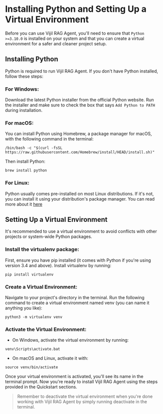 # Installing Python and Setting Up a Virtual Environment

Before you can use Vijil RAG Agent, you'll need to ensure that `Python >=3.10.0` is installed on your system and that you can create a virtual environment for a safer and cleaner project setup.

## Installing Python

Python is required to run Vijil RAG Agent. If you don't have Python installed, follow these steps:

### For Windows:

Download the latest Python installer from the official Python website.
Run the installer and make sure to check the box that says `Add Python to PATH` during installation.

### For macOS:

You can install Python using Homebrew, a package manager for macOS, with the following command in the terminal:

```
/bin/bash -c "$(curl -fsSL https://raw.githubusercontent.com/Homebrew/install/HEAD/install.sh)"
```

Then install Python:

```
brew install python
```

### For Linux:

Python usually comes pre-installed on most Linux distributions. If it's not, you can install it using your distribution's package manager. You can read more about it [here](https://opensource.com/article/20/4/install-python-linux)

## Setting Up a Virtual Environment

It's recommended to use a virtual environment to avoid conflicts with other projects or system-wide Python packages.

### Install the virtualenv package:

First, ensure you have pip installed (it comes with Python if you're using version 3.4 and above).
Install virtualenv by running:

```
pip install virtualenv
```

### Create a Virtual Environment:

Navigate to your project's directory in the terminal.
Run the following command to create a virtual environment named venv (you can name it anything you like):

```
python3 -m virtualenv venv
```

### Activate the Virtual Environment:

- On Windows, activate the virtual environment by running:

```
venv\Scripts\activate.bat
```

- On macOS and Linux, activate it with:

```
source venv/bin/activate
```

Once your virtual environment is activated, you'll see its name in the terminal prompt. Now you're ready to install Vijil RAG Agent using the steps provided in the Quickstart sections.

> Remember to deactivate the virtual environment when you're done working with Vijil RAG Agent by simply running deactivate in the terminal.
